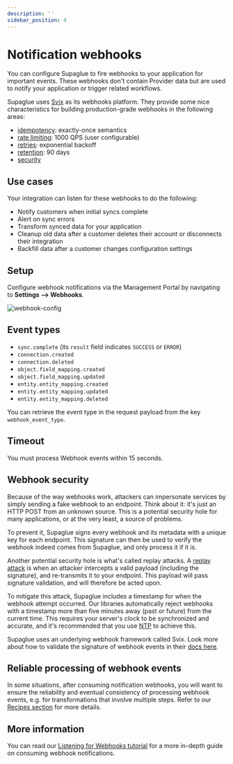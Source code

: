 ```yaml
---
description: ''
sidebar_position: 4
---
```


# Notification webhooks

You can configure Supaglue to fire webhooks to your application for important events. These webhooks don't contain Provider data but are used to notify your application or trigger related workflows.

Supaglue uses [Svix](https://svix.com) as its webhooks platform. They provide some nice characteristics for building production-grade webhooks in the following areas:

- [idempotency](https://docs.svix.com/idempotency): exactly-once semantics
- [rate limiting](https://docs.svix.com/rate-limit): 1000 QPS (user configurable)
- [retries](https://docs.svix.com/retries): exponential backoff
- [retention](https://docs.svix.com/retention): 90 days
- [security](https://docs.svix.com/security)

## Use cases

Your integration can listen for these webhooks to do the following:

- Notify customers when initial syncs complete
- Alert on sync errors
- Transform synced data for your application
- Cleanup old data after a customer deletes their account or disconnects their integration
- Backfill data after a customer changes configuration settings

## Setup

Configure webhook notifications via the Management Portal by navigating to **Settings --> Webhooks**.

![webhook-config](/img/webhooks-tutorial-step-2a.png)

## Event types

- `sync.complete` (its `result` field indicates `SUCCESS` or `ERROR`)
- `connection.created`
- `connection.deleted`
- `object.field_mapping.created`
- `object.field_mapping.updated`
- `entity.entity_mapping.created`
- `entity.entity_mapping.updated`
- `entity.entity_mapping.deleted`

You can retrieve the event type in the request payload from the key `webhook_event_type`.

## Timeout

You must process Webhook events within 15 seconds.

## Webhook security

Because of the way webhooks work, attackers can impersonate services by simply sending a fake webhook to an endpoint. Think about it: it's just an HTTP POST from an unknown source. This is a potential security hole for many applications, or at the very least, a source of problems.

To prevent it, Supaglue signs every webhook and its metadata with a unique key for each endpoint. This signature can then be used to verify the webhook indeed comes from Supaglue, and only process it if it is.

Another potential security hole is what's called replay attacks. A [replay attack](https://en.wikipedia.org/wiki/Replay_attack) is when an attacker intercepts a valid payload (including the signature), and re-transmits it to your endpoint. This payload will pass signature validation, and will therefore be acted upon.

To mitigate this attack, Supaglue includes a timestamp for when the webhook attempt occurred. Our libraries automatically reject webhooks with a timestamp more than five minutes away (past or future) from the current time. This requires your server's clock to be synchronized and accurate, and it's recommended that you use [NTP](https://en.wikipedia.org/wiki/Network_Time_Protocol) to achieve this.

Supaglue uses an underlying webhook framework called Svix. Look more about how to validate the signature of webhook events in their [docs here](https://docs.svix.com/receiving/verifying-payloads/how).

## Reliable processing of webhook events

In some situations, after consuming notification webhooks, you will want to ensure the reliability and eventual consistency of processing webhook events, e.g. for transformations that involve multiple steps. Refer to our [Recipes section](../recipes/overview) for more details.

## More information

You can read our [Listening for Webhooks tutorial](../tutorials/listen-for-webhooks) for a more in-depth guide on consuming webhook notifications.
